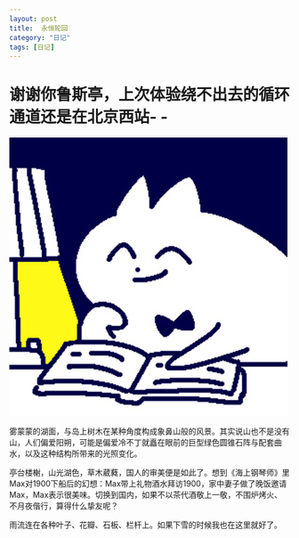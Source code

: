 ```yaml
---
layout: post
title:  永恒轮回
category: "日记"
tags: [日记]
---
```

# 谢谢你鲁斯亭，上次体验绕不出去的循环通道还是在北京西站- -
![Alt text](/asset/领结猫学习.jpg)

雾蒙蒙的湖面，与岛上树木在某种角度构成象鼻山般的风景。其实说山也不是没有山，人们偏爱阳朔，可能是偏爱冷不丁就矗在眼前的巨型绿色圆锥石阵与配套曲水，以及这种结构所带来的光照变化。

亭台楼榭，山光湖色，草木葳蕤，国人的审美便是如此了。想到《海上钢琴师》里Max对1900下船后的幻想：Max带上礼物酒水拜访1900，家中妻子做了晚饭邀请Max，Max表示很美味。切换到国内，如果不以茶代酒敬上一敬，不围炉烤火、不月夜偕行，算得什么挚友呢？

雨流连在各种叶子、花瓣、石板、栏杆上。如果下雪的时候我也在这里就好了。